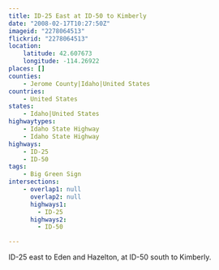 ```yaml
---
title: ID-25 East at ID-50 to Kimberly
date: "2008-02-17T10:27:50Z"
imageid: "2278064513"
flickrid: "2278064513"
location:
    latitude: 42.607673
    longitude: -114.26922
places: []
counties:
    - Jerome County|Idaho|United States
countries:
    - United States
states:
    - Idaho|United States
highwaytypes:
    - Idaho State Highway
    - Idaho State Highway
highways:
    - ID-25
    - ID-50
tags:
    - Big Green Sign
intersections:
    - overlap1: null
      overlap2: null
      highways1:
        - ID-25
      highways2:
        - ID-50

---
```

ID-25 east to Eden and Hazelton, at ID-50 south to Kimberly.